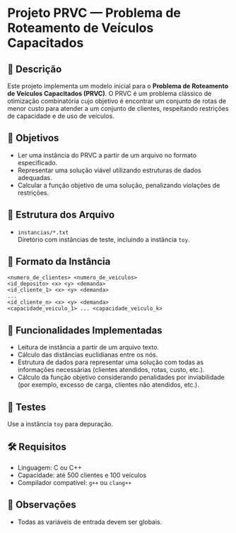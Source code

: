 # Projeto PRVC — Problema de Roteamento de Veículos Capacitados

## 📘 Descrição

Este projeto implementa um modelo inicial para o **Problema de Roteamento de Veículos Capacitados (PRVC)**. O PRVC é um problema clássico de otimização combinatória cujo objetivo é encontrar um conjunto de rotas de menor custo para atender a um conjunto de clientes, respeitando restrições de capacidade e de uso de veículos.

## 📌 Objetivos

- Ler uma instância do PRVC a partir de um arquivo no formato especificado.
- Representar uma solução viável utilizando estruturas de dados adequadas.
- Calcular a função objetivo de uma solução, penalizando violações de restrições.

## 📁 Estrutura dos Arquivo

- `instancias/*.txt`  
  Diretório com instâncias de teste, incluindo a instância `toy`.

## 🧾 Formato da Instância

```
<numero_de_clientes> <numero_de_veiculos>
<id_deposito> <x> <y> <demanda>
<id_cliente_1> <x> <y> <demanda>
...
<id_cliente_n> <x> <y> <demanda>
<capacidade_veiculo_1> ... <capacidade_veiculo_k>
```

## 🔧 Funcionalidades Implementadas

- Leitura de instância a partir de um arquivo texto.
- Cálculo das distâncias euclidianas entre os nós.
- Estrutura de dados para representar uma solução com todas as informações necessárias (clientes atendidos, rotas, custo, etc.).
- Cálculo da função objetivo considerando penalidades por inviabilidade (por exemplo, excesso de carga, clientes não atendidos, etc.).

## 🧪 Testes

Use a instância `toy` para depuração. 

## 🛠 Requisitos

- Linguagem: C ou C++
- Capacidade: até 500 clientes e 100 veículos
- Compilador compatível: `g++` ou `clang++`

## 📎 Observações

- Todas as variáveis de entrada devem ser globais.